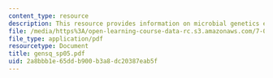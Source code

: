```yaml
---
content_type: resource
description: This resource provides information on microbial genetics exam study questions.
file: /media/https%3A/open-learning-course-data-rc.s3.amazonaws.com/7-02-experimental-biology-communication-spring-2005/2a8bbb1e65ddb900b3a8dc20387eab5f_gensq_sp05.pdf
file_type: application/pdf
resourcetype: Document
title: gensq_sp05.pdf
uid: 2a8bbb1e-65dd-b900-b3a8-dc20387eab5f
---
```

